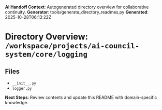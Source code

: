 <!-- AI-Handoff:START -->
**AI Handoff Context**: Autogenerated directory overview for collaborative continuity.
**Generator**: tools/generate_directory_readmes.py
**Generated**: 2025-10-28T06:13:22Z
<!-- AI-Handoff:END -->

# Directory Overview: `/workspace/projects/ai-council-system/core/logging`

## Files
- `__init__.py`
- `logger.py`

<!-- AI-Handoff:FOOTER-START -->
**Next Steps**: Review contents and update this README with domain-specific knowledge.
<!-- AI-Handoff:FOOTER-END -->
